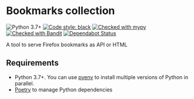 # Bookmarks collection

![Python 3.7+](https://img.shields.io/badge/python-3.7+-green.svg?logo=python)
[![Code style: black](https://img.shields.io/badge/code%20style-black-000000.svg)][black]
[![Checked with mypy](http://www.mypy-lang.org/static/mypy_badge.svg)][mypy]
[![Checked with Bandit](https://img.shields.io/badge/bandit-checked-lightgrey.svg)][bandit]
[![Dependabot Status](https://api.dependabot.com/badges/status?host=github&repo=nymous/bookmarks_collection)](https://dependabot.com)

A tool to serve Firefox bookmarks as API or HTML

## Requirements

  * Python 3.7+. You can use [pyenv][pyenv-installation] to install multiple versions of Python in parallel.
  * [Poetry][poetry] to manage Python dependencies


[bandit]: https://github.com/PyCQA/bandit
[black]: https://github.com/python/black
[mypy]: http://mypy-lang.org/
[poetry]: https://poetry.eustace.io/
[pyenv-installation]: https://github.com/pyenv/pyenv#installation
